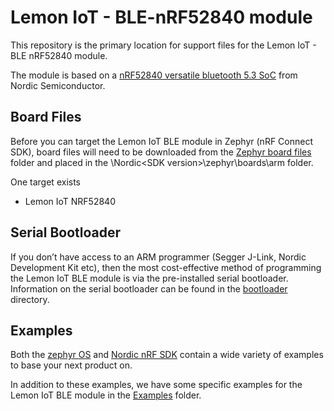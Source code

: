 # Lemon IoT - BLE-nRF52840 module
This repository is the primary location for support files for the Lemon IoT - BLE nRF52840 module. 

The module is based on a [nRF52840 versatile bluetooth 5.3 SoC](https://www.nordicsemi.com/products/nrf52840) from Nordic Semiconductor.

## Board Files

Before you can target the Lemon IoT BLE module in Zephyr (nRF Connect SDK), board files will need to be downloaded from the [Zephyr board files](https://github.com/aaron-mohtar-co/Lemon-IoT-BLE-nRF52842/tree/main/Zephyr%20board%20files/arm) folder and placed in the \Nordic\<SDK version>\zephyr\boards\arm folder.

One target exists
* Lemon IoT NRF52840

## Serial Bootloader

If you don’t have access to an ARM programmer (Segger J-Link, Nordic Development Kit etc), then the most cost-effective method of programming the Lemon IoT BLE module is via the pre-installed serial bootloader. Information on the serial bootloader can be found in the [bootloader](https://github.com/aaron-mohtar-co/Lemon-IoT-BLE-nRF52840/tree/main/Bootloader) directory.

## Examples

Both the [zephyr OS](https://github.com/zephyrproject-rtos/zephyr/tree/main/samples) and [Nordic nRF SDK](https://github.com/nrfconnect/sdk-nrf/tree/main/samples) contain a wide variety of examples to base your next product on. 

In addition to these examples, we have some specific examples for the Lemon IoT BLE module in the [Examples](https://github.com/aaron-mohtar-co/Lemon-IoT-BLE-nRF52840/tree/main/Examples) folder.
